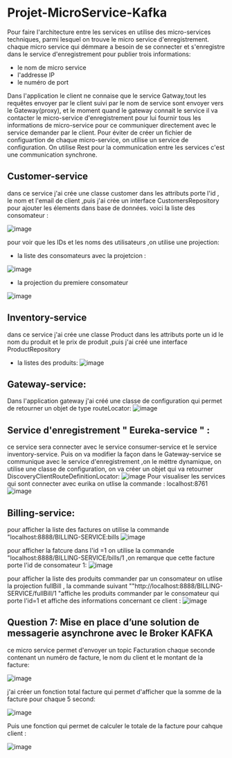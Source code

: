 # Projet-MicroService-Kafka
Pour faire l'architecture entre les services en utilise des micro-services techniques, parmi lesquel on trouve le micro service d'enregistrement.
chaque micro service qui démmare a besoin de se connecter et s'enregistre dans le service d'enregistrement pour publier trois informations:
- le nom de micro service 
- l'addresse IP
- le numéro de port

Dans l'application le client ne connaise que le service Gatway,tout les requêtes envoyer par le client suivi par le nom de service sont envoyer vers le Gateway(proxy),
et le moment quand le gateway connait le service il va contacter le micro-service d'enregistrement pour lui fournir tous les informations de micro-service pour ce communiquer directement avec le service demander par le client.
Pour éviter de créer un fichier de configuartion de chaque micro-service, on utilise un service de configuration.
On utilise Rest pour la communication entre les services c'est une communication synchrone.
## Customer-service
dans ce service j'ai crée une classe customer dans les attributs porte l'id , le nom et l'email de client ,puis j'ai crée un interface CustomersRepository pour ajouter les élements dans base de données.
voici la liste des consomateur :

![image](https://user-images.githubusercontent.com/82270887/173071571-65f2a8e8-81e1-456b-89b8-338f9d2611e9.png)

pour voir que les IDs et les noms des utilisateurs ,on utilise une projection:
- la liste des consomateurs avec la projetcion :

![image](https://user-images.githubusercontent.com/82270887/173072008-dc296287-e4ab-46cf-adbf-743ae69690df.png)

- la projection du premiere consomateur

![image](https://user-images.githubusercontent.com/82270887/173071830-9d7cf41f-0f76-4df5-88eb-8c0794b392c5.png)

## Inventory-service
dans ce service j'ai crée une classe Product  dans les attributs porte un id le nom du produit et le prix de produit ,puis j'ai créé une interface ProductRepository 
- la listes des produits:
![image](https://user-images.githubusercontent.com/82270887/173076302-98493a3d-82a0-4286-aa64-3408dd638047.png)

## Gateway-service:
Dans l'application gateway j'ai créé une classe de configuration qui permet de retourner un objet de type routeLocator:
![image](https://user-images.githubusercontent.com/82270887/173077913-01b671ba-a55b-4ec8-832d-c3769195762a.png)

## Service d'enregistrement " Eureka-service " :
ce service sera connecter avec le service consumer-service et le service inventory-service.
Puis on va modifier la façon dans le Gateway-service se communique avec le service d'enregistrement ,on le méttre dynamique, on utilise une classe de configuration, on va créer un objet  qui va retourner DiscoveryClientRouteDefinitionLocator:
![image](https://user-images.githubusercontent.com/82270887/173079939-576db895-c286-477f-8cbf-2214e8e7fa29.png)
Pour visualiser les services qui sont connecter avec eurika on utlise la commande : localhost:8761
![image](https://user-images.githubusercontent.com/82270887/173147437-33ab1aa3-8a1b-4599-91bf-cc66a0e6cf0a.png)

## Billing-service:
pour afficher la liste des factures on utilise la commande "localhost:8888/BILLING-SERVICE:bills
![image](https://user-images.githubusercontent.com/82270887/173152497-9f1fa47b-2d70-465c-b17a-16dbda514a97.png)

pour afficher la fatcure dans l'id =1 on utilise la commande "localhost:8888/BILLING-SERVICE/bills/1 ,on remarque que cette facture porte l'id de consomateur 1:
![image](https://user-images.githubusercontent.com/82270887/173154254-bca34589-53d2-448c-b07a-4f46fc0bd5bb.png)

pour afficher la liste des produits commander par un consomateur on utlise la projection fullBill , la commande suivant ""http://localhost:8888/BILLING-SERVICE/fullBill/1 "affiche les produits commander par le consomateur qui porte l'id=1 et affiche des informations concernant ce client :
![image](https://user-images.githubusercontent.com/82270887/173154108-324eceb7-d5f6-4807-a431-74f5fe39a331.png)




## Question 7: Mise en place d’une solution de messagerie asynchrone avec le Broker KAFKA

ce micro service permet d'envoyer un topic Facturation chaque seconde contenant un numéro de facture, le nom du client et le montant de la facture:

![image](https://user-images.githubusercontent.com/82270887/175530699-aa7f753f-9d2d-40a6-9d85-b4a300b8ef7b.png)

j'ai créer un fonction total facture qui permet d'afficher que la somme de la facture pour chaque 5 second:

![image](https://user-images.githubusercontent.com/82270887/175531004-ccef5b05-5956-4d5b-a453-bf2b7c325413.png)

Puis une fonction qui permet de calculer le totale de la facture pour cahque client :

![image](https://user-images.githubusercontent.com/82270887/175531155-8caad8c4-a892-470f-91fb-3682b1295017.png)


